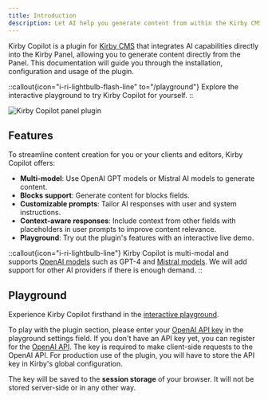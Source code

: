 ```yaml
---
title: Introduction
description: Let AI help you generate content from within the Kirby CMS panel.
---
```


Kirby Copilot is a plugin for [Kirby CMS](https://getkirby.com) that integrates AI capabilities directly into the Kirby Panel, allowing you to generate content directly from the Panel. This documentation will guide you through the installation, configuration and usage of the plugin.

::callout{icon="i-ri-lightbulb-flash-line" to="/playground"}
Explore the interactive playground to try Kirby Copilot for yourself.
::

![Kirby Copilot panel plugin](/img/kirby-copilot-generate-text.png)

## Features

To streamline content creation for you or your clients and editors, Kirby Copilot offers:

- **Multi-model**: Use OpenAI GPT models or Mistral AI models to generate content.
- **Blocks support**: Generate content for blocks fields.
- **Customizable prompts**: Tailor AI responses with user and system instructions.
- **Context-aware responses**: Include context from other fields with placeholders in user prompts to improve content relevance.
- **Playground**: Try out the plugin's features with an interactive live demo.

::callout{icon="i-ri-lightbulb-line"}
Kirby Copilot is multi-modal and supports [OpenAI models](https://platform.openai.com/docs/models) such as GPT-4 and [Mistral models](https://mistral.ai/product/). We will add support for other AI providers if there is enough demand.
::

## Playground

Experience Kirby Copilot firsthand in the [interactive playground](/playground).

To play with the plugin section, please enter your [OpenAI API key](https://platform.openai.com/api-keys) in the playground settings field. If you don't have an API key yet, you can register for the [OpenAI API](https://platform.openai.com). The key is required to make client-side requests to the OpenAI API. For production use of the plugin, you will have to store the API key in Kirby's global configuration.

The key will be saved to the **session storage** of your browser. It will not be stored server-side or in any other way.
